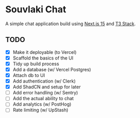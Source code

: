 # Souvlaki Chat

A simple chat application build using [Next.js 15](https://nextjs.org) and [T3 Stack](https://create.t3.gg).

## TODO

- [x] Make it deployable (to Vercel)
- [x] Scaffold the basics of the UI
- [x] Tidy up build process
- [x] Add a database (w/ Vercel Postgres)
- [x] Attach db to UI
- [x] Add authentication (w/ Clerk)
- [x] Add ShadCN and setup for later
- [ ] Add error handling (w/ Sentry)
- [ ] Add the actual ability to chat
- [ ] Add analytics (w/ PostHog)
- [ ] Rate limiting (w/ UpStash)